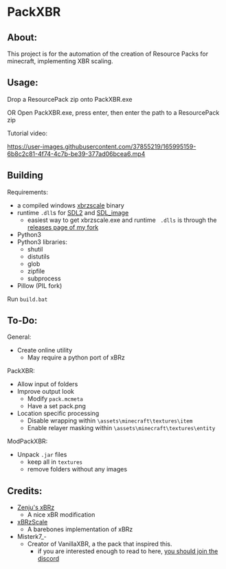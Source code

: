 PackXBR
===========================
About:
-------------
This project is for the automation of the creation of Resource Packs for minecraft, implementing XBR scaling.

Usage:
-------------
Drop a ResourcePack zip onto PackXBR.exe

OR Open PackXBR.exe, press enter, then enter the path to a ResourcePack zip

Tutorial video:

https://user-images.githubusercontent.com/37855219/165995159-6b8c2c81-4f74-4c7b-be39-377ad06bcea6.mp4

Building
-------------
Requirements:
* a compiled windows [xbrzscale](https://github.com/atheros/xbrzscale) binary
* runtime `.dll`s for [SDL2](https://www.libsdl.org/download-2.0.php) and [SDL_image](https://www.libsdl.org/projects/SDL_image/)
  * easiest way to get xbrzscale.exe and runtime ` .dlls` is through the [releases page of my fork](https://github.com/CodeF53/xbrzscale/releases)
* Python3
* Python3 libraries:
  * shutil
  * distutils
  * glob
  * zipfile
  * subprocess
* Pillow (PIL fork)

Run `build.bat`

To-Do:
-------------
General:
* Create online utility
  * May require a python port of xBRz

PackXBR:
* Allow input of folders
* Improve output look
  * Modify `pack.mcmeta`
  * Have a set pack.png
* Location specific processing
  * Disable wrapping within `\assets\minecraft\textures\item`
  * Enable relayer masking within `\assets\minecraft\textures\entity`

ModPackXBR:
* Unpack `.jar` files
  * keep all in `textures`
  * remove folders without any images

Credits:
-------------
* [Zenju's xBRz](https://sourceforge.net/projects/xbrz/)
  * A nice xBR modification
* [xBRzScale](https://github.com/atheros/xbrzscale)
  * A barebones implementation of xBRz
* Misterk7_-
  * Creator of VanillaXBR, a the pack that inspired this.
    * if you are interested enough to read to here, [you should join the discord](https://discord.gg/jruhHac)
